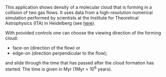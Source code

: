 
This application shows density of a molecular cloud that is forming in a collision of two gas flows. It uses data from a high-resolution numerical simulation performed by scientists at the Institute for Theoretical Astrophysics (ITA) in Heidelberg (see [here](http://mnras.oxfordjournals.org/content/432/1/626.full.pdf+html)). 

With provided controls one can choose the viewing direction of the forming cloud: 

- face-on (direction of the flow) or 
- edge-on (direction perpendicular to the flow); 
    
and slide through the time that has passed after the cloud formation has started. The time is given in Myr (1Myr = $10^6$ years).
